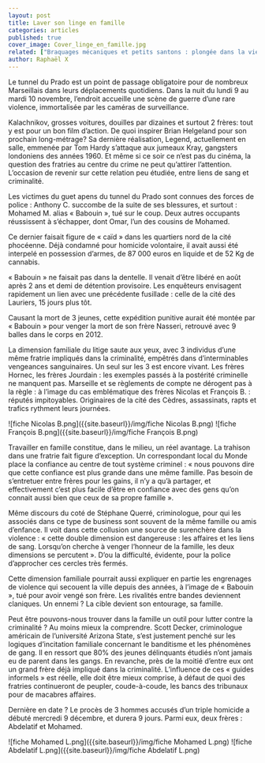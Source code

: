 ```yaml
---
layout: post
title: Laver son linge en famille
categories: articles
published: true
cover_image: Cover_linge_en_famille.jpg
related: ["Braquages mécaniques et petits santons : plongée dans la vie du gangster Robert B.","Le silence des quartiers nord"]
author: Raphaël X
---
```


Le tunnel du Prado est un point de passage obligatoire pour de nombreux Marseillais dans leurs déplacements quotidiens. Dans la nuit du lundi 9 au mardi 10 novembre, l’endroit accueille une scène de guerre d’une rare violence, immortalisée par les caméras de surveillance.

Kalachnikov, grosses voitures, douilles par dizaines et surtout 2 frères: tout y est pour un bon film d’action. De quoi inspirer Brian Helgeland pour son prochain long-métrage? Sa dernière réalisation, Legend, actuellement en salle, emmenée par Tom Hardy s’attaque aux jumeaux Kray, gangsters londoniens des années 1960. Et même si ce soir ce n’est pas du cinéma, la question des fratries au centre du crime ne peut qu’attirer l’attention. L’occasion de revenir sur cette relation peu étudiée, entre liens de sang et criminalité. 

Les victimes du guet apens du tunnel du Prado sont connues des forces de police : Anthony C. succombe de la suite de ses blessures, et surtout : Mohamed M. alias « Babouin », tué sur le coup. Deux autres occupants réussissent à s’échapper, dont Omar, l’un des cousins de Mohamed.  

Ce dernier faisait figure de « caïd » dans les quartiers nord de la cité phocéenne. Déjà condamné pour homicide volontaire, il avait aussi été interpelé en possession d’armes, de 87 000 euros en liquide et de 52 Kg de cannabis. 

« Babouin » ne faisait pas dans la dentelle. Il venait d’être libéré en août après 2 ans et demi de détention provisoire. Les enquêteurs envisagent rapidement un lien avec une précédente fusillade : celle de la cité des Lauriers, 15 jours plus tôt. 

Causant la mort de 3 jeunes, cette expédition punitive aurait été montée par « Babouin » pour venger la mort de son frère Nasseri, retrouvé avec 9 balles dans le corps en 2012. 

La dimension familiale du litige saute aux yeux, avec 3 individus d’une même fratrie impliqués dans la criminalité, empêtrés dans d’interminables vengeances sanguinaires. Un seul sur les 3 est encore vivant. Les frères Hornec, les frères Jourdain : les exemples passés à la postérité criminelle ne manquent pas. Marseille et se règlements de compte ne dérogent pas à la règle : à l’image du cas emblématique des frères Nicolas et François B. : réputés impitoyables. Originaires de la cité des Cèdres, assassinats, rapts et trafics rythment leurs journées. 

![fiche Nicolas B.png]({{site.baseurl}}/img/fiche Nicolas B.png)
![fiche François B.png]({{site.baseurl}}/img/fiche François B.png)


Travailler en famille constitue, dans le milieu, un réel avantage. La trahison dans une fratrie fait figure d’exception. Un correspondant local du Monde place la confiance au centre de tout système criminel : «  nous pouvons dire que cette confiance est plus grande dans une même famille. Pas besoin de s’entretuer entre frères pour les gains, il n’y a qu’à partager, et effectivement c’est plus facile d’être en confiance avec des gens qu’on connait aussi bien que ceux de sa propre famille ». 

Même discours du coté de Stéphane Querré, criminologue, pour qui les associés dans ce type de business sont souvent de la même famille ou amis d’enfance. Il voit dans cette collusion une source de surenchère dans la violence : « cette double dimension est dangereuse : les affaires et les liens de sang. Lorsqu’on cherche à venger l’honneur de la famille, les deux dimensions se percutent ». D’ou la difficulté, évidente, pour la police d’approcher ces cercles très fermés. 

Cette dimension familiale pourrait aussi expliquer en partie les engrenages de violence qui secouent la ville depuis des années, à l’image de « Babouin », tué pour avoir vengé son frère. Les rivalités entre bandes deviennent claniques. Un ennemi ? La cible devient son entourage, sa famille. 

Peut être pouvons-nous trouver dans la famille un outil pour lutter contre la criminalité ? Au moins mieux la comprendre. Scott Decker, criminologue américain de l’université Arizona State, s’est justement penché sur les logiques d’incitation familiale concernant le banditisme et les phénomènes de gang. Il en ressort que 80% des jeunes délinquants étudiés n’ont jamais eu de parent dans les gangs. En revanche, près de la moitié d’entre eux ont un grand frère déjà impliqué dans la criminalité. L’influence de ces « guides informels » est réelle, elle doit être mieux comprise, à défaut de quoi des fratries continueront de peupler, coude-à-coude, les bancs des tribunaux pour de macabres affaires. 

Dernière en date ? Le procès de 3 hommes accusés d’un triple homicide a débuté mercredi 9 décembre, et durera 9 jours. Parmi eux, deux frères : Abdelatif et Mohamed. 

![fiche Mohamed L.png]({{site.baseurl}}/img/fiche Mohamed L.png)
![fiche Abdelatif L.png]({{site.baseurl}}/img/fiche Abdelatif L.png)

